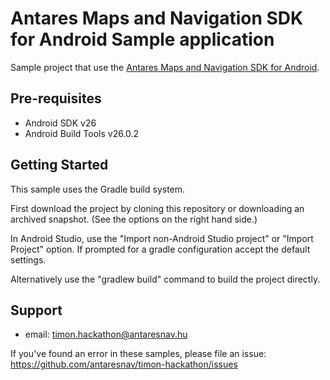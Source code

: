 Antares Maps and Navigation SDK for Android Sample application
===================================

Sample project that use the [Antares Maps and Navigation SDK for Android](http://antaressdk.com/).

Pre-requisites
--------------

- Android SDK v26
- Android Build Tools v26.0.2

Getting Started
---------------

This sample uses the Gradle build system. 

First download the project by cloning this repository or downloading an archived
snapshot. (See the options on the right hand side.)

In Android Studio, use the "Import non-Android Studio project" or 
"Import Project" option. If prompted for a gradle configuration
accept the default settings. 

Alternatively use the "gradlew build" command to build the project directly.

Support
-------

- email: timon.hackathon@antaresnav.hu

If you've found an error in these samples, please file an issue:
https://github.com/antaresnav/timon-hackathon/issues
